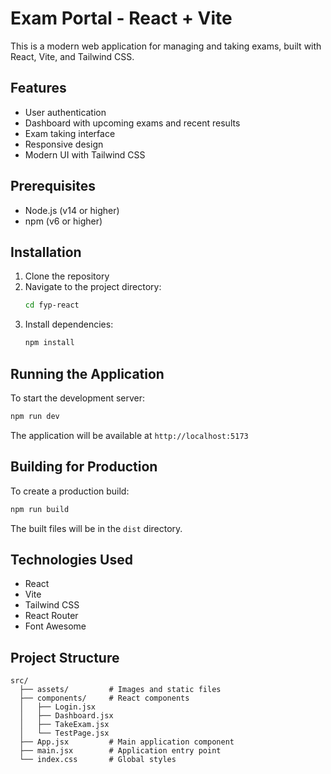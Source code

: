 # Exam Portal - React + Vite

This is a modern web application for managing and taking exams, built with React, Vite, and Tailwind CSS.

## Features

- User authentication
- Dashboard with upcoming exams and recent results
- Exam taking interface
- Responsive design
- Modern UI with Tailwind CSS

## Prerequisites

- Node.js (v14 or higher)
- npm (v6 or higher)

## Installation

1. Clone the repository
2. Navigate to the project directory:
   ```bash
   cd fyp-react
   ```
3. Install dependencies:
   ```bash
   npm install
   ```

## Running the Application

To start the development server:

```bash
npm run dev
```

The application will be available at `http://localhost:5173`

## Building for Production

To create a production build:

```bash
npm run build
```

The built files will be in the `dist` directory.

## Technologies Used

- React
- Vite
- Tailwind CSS
- React Router
- Font Awesome

## Project Structure

```
src/
  ├── assets/         # Images and static files
  ├── components/     # React components
  │   ├── Login.jsx
  │   ├── Dashboard.jsx
  │   ├── TakeExam.jsx
  │   └── TestPage.jsx
  ├── App.jsx         # Main application component
  ├── main.jsx        # Application entry point
  └── index.css       # Global styles
```
